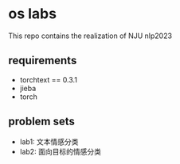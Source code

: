 # os labs
This repo contains the realization of NJU nlp2023

## requirements
* torchtext == 0.3.1
* jieba
* torch 


## problem sets
* lab1: 文本情感分类
* lab2: 面向目标的情感分类

